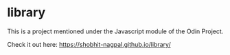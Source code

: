 # library

This is a project mentioned under the Javascript module of the Odin Project.

Check it out here: https://shobhit-nagpal.github.io/library/